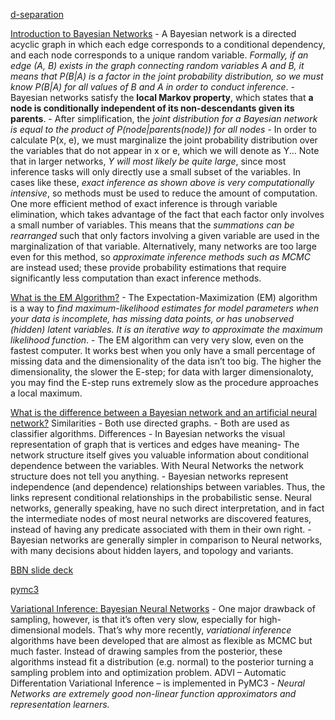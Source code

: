 [d-separation](https://www.probabilisticworld.com/conditional-dependence-independence/)

[Introduction to Bayesian Networks](https://towardsdatascience.com/introduction-to-bayesian-networks-81031eeed94e)
    - A Bayesian network is a directed acyclic graph in which each edge corresponds to a conditional dependency, and each node corresponds to a unique random variable. _Formally, if an edge (A, B) exists in the graph connecting random variables A and B, it means that P(B|A) is a factor in the joint probability distribution, so we must know P(B|A) for all values of B and A in order to conduct inference_.
    - Bayesian networks satisfy the __local Markov property__, which states that __a node is conditionally independent of its non-descendants given its parents__.
    - After simplification, the _joint distribution for a Bayesian network is equal to the product of P(node|parents(node)) for all nodes_
    - In order to calculate P(x, e), we must marginalize the joint probability distribution over the variables that do not appear in x or e, which we will denote as Y... Note that in larger networks, _Y will most likely be quite large_, since most inference tasks will only directly use a small subset of the variables. In cases like these, _exact inference as shown above is very computationally intensive_, so methods must be used to reduce the amount of computation. One more efficient method of exact inference is through variable elimination, which takes advantage of the fact that each factor only involves a small number of variables. This means that the _summations can be rearranged_ such that only factors involving a given variable are used in the marginalization of that variable. Alternatively, many networks are too large even for this method, so _approximate inference methods such as MCMC_ are instead used; these provide probability estimations that require significantly less computation than exact inference methods.

[What is the EM Algorithm?](https://www.statisticshowto.datasciencecentral.com/em-algorithm-expectation-maximization/)
    - The Expectation-Maximization (EM) algorithm is a way to _find maximum-likelihood estimates for model parameters when your data is incomplete, has missing data points, or has unobserved (hidden) latent variables. It is an iterative way to approximate the maximum likelihood function_.
    - The EM algorithm can very very slow, even on the fastest computer. It works best when you only have a small percentage of missing data and the dimensionality of the data isn’t too big. The higher the dimensionality, the slower the E-step; for data with larger dimensionaloty, you may find the E-step runs extremely slow as the procedure approaches a local maximum.

[What is the difference between a Bayesian network and an artificial neural network?](https://www.quora.com/What-is-the-difference-between-a-Bayesian-network-and-an-artificial-neural-network)
    Similarities
        - Both use directed graphs.
        - Both are used as classifier algorithms.
    Differences
        - In Bayesian networks the visual representation of graph that is vertices and edges have meaning- The network structure itself gives you valuable information about conditional dependence between the variables. With Neural Networks the network structure does not tell you anything.
        - Bayesian networks represent independence (and dependence) relationships between variables. Thus, the links represent conditional relationships in the probabilistic sense. Neural networks, generally speaking, have no such direct interpretation, and in fact the intermediate nodes of most neural networks are discovered features, instead of having any predicate associated with them in their own right.
        - Bayesian networks are generally simpler in comparison to Neural networks, with many decisions about hidden layers, and topology and variants.

[BBN slide deck](https://www.saedsayad.com/docs/Bayesian_Belief_Network.pdf)

[pymc3](https://github.com/pymc-devs/pymc3)

[Variational Inference: Bayesian Neural Networks](https://docs.pymc.io/notebooks/bayesian_neural_network_advi.html)
    - One major drawback of sampling, however, is that it’s often very slow, especially for high-dimensional models. That’s why more recently, _variational inference_ algorithms have been developed that are almost as flexible as MCMC but much faster. Instead of drawing samples from the posterior, these algorithms instead fit a distribution (e.g. normal) to the posterior turning a sampling problem into and optimization problem. ADVI – Automatic Differentation Variational Inference – is implemented in PyMC3
    - _Neural Networks are extremely good non-linear function approximators and representation learners._
